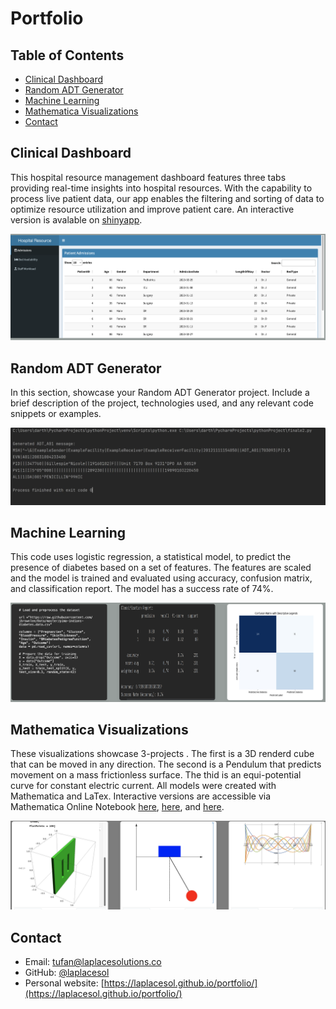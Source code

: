 # Portfolio





## Table of Contents

- [Clinical Dashboard](#clinical-dashboard)
- [Random ADT Generator](#random-adt-generator)
- [Machine Learning](#machine-learning)
- [Mathematica Visualizations](#mathematica-visualizations)
- [Contact](#contact)

## Clinical Dashboard

This hospital resource management dashboard features three tabs providing real-time insights into hospital resources. With the capability to process live patient data, our app enables the filtering and sorting of data to optimize resource utilization and improve patient care. An interactive version is avalable on [shinyapp](https://darthnewhopee.shinyapps.io/emergency/?_ga=2.101306498.2059886193.1680392953-163364251.1680392953). 

![](images/ClinicalDashboard.png)

## Random ADT Generator

In this section, showcase your Random ADT Generator project. Include a brief description of the project, technologies used, and any relevant code snippets or examples.

![](images/ADTGen.png)

## Machine Learning

This code uses logistic regression, a statistical model, to predict the presence of diabetes based on a set of features. The features are scaled and the model is trained and evaluated using accuracy, confusion matrix, and classification report. The model has a success rate of 74%.

![](images/MachineLearning.png)

## Mathematica Visualizations

These visualizations showcase 3-projects . The first is a 3D renderd cube that can be moved in any direction. The second is a Pendulum that predicts movement on a mass frictionless surface. The thid is an equi-potential curve for constant electric current. All models were created with Mathematica and LaTex.  Interactive versions are accessible via Mathematica Online Notebook [here](https://www.wolframcloud.com/obj/tg021/Published/CubeRender.nb), [here](https://www.wolframcloud.com/obj/tg021/Published/Pendulum.nb), and [here](https://www.wolframcloud.com/obj/tg021/Published/EquiCurv.nb). 

![](images/Mathematica.png)



## Contact

- Email: tufan@laplacesolutions.co
- GitHub: [@laplacesol](https://github.com/laplacesol)
- Personal website: [https://laplacesol.github.io/portfolio/](https://laplacesol.github.io/portfolio/)
